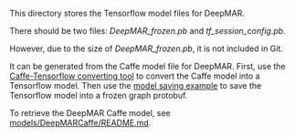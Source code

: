 This directory stores the Tensorflow model files for DeepMAR.

There should be two files: _DeepMAR_frozen.pb_ and _tf_session_config.pb_.

However, due to the size of _DeepMAR_frozen.pb_, it is not included in Git.

It can be generated from the Caffe model file for DeepMAR.
First, use the [Caffe-Tensorflow converting tool](https://github.com/kyu-sz/caffe-tensorflow/tree/master)
to convert the Caffe model into a Tensorflow model.
Then use the
[model saving example](https://github.com/kyu-sz/caffe-tensorflow/tree/master/examples/save_model)
to save the Tensorflow model into a frozen graph protobuf.

To retrieve the DeepMAR Caffe model, see [models/DeepMARCaffe/README.md](models/DeepMARCaffe/README.md).